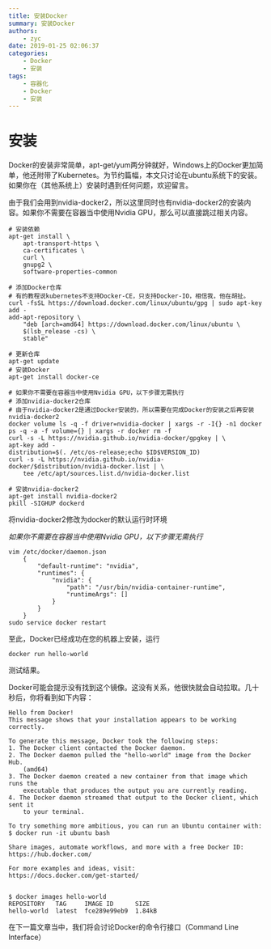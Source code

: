 ```yaml
---
title: 安装Docker
summary: 安装Docker
authors:
    - zyc
date: 2019-01-25 02:06:37
categories:
    - Docker
    - 安装
tags:
    - 容器化
    - Docker
    - 安装
---
```


# 安装

Docker的安装非常简单，apt-get/yum两分钟就好，Windows上的Docker更加简单，他还附带了Kubernetes。为节约篇幅，本文只讨论在ubuntu系统下的安装。如果你在（其他系统上）安装时遇到任何问题，欢迎留言。

由于我们会用到nvidia-docker2，所以这里同时也有nvidia-docker2的安装内容。如果你不需要在容器当中使用Nvidia GPU，那么可以直接跳过相关内容。

    # 安装依赖
    apt-get install \
        apt-transport-https \
        ca-certificates \
        curl \
        gnupg2 \
        software-properties-common

    # 添加Docker仓库
    # 有的教程说kubernetes不支持Docker-CE，只支持Docker-IO，相信我，他在胡扯。
    curl -fsSL https://download.docker.com/linux/ubuntu/gpg | sudo apt-key add -
    add-apt-repository \
        "deb [arch=amd64] https://download.docker.com/linux/ubuntu \
        $(lsb_release -cs) \
        stable"
    
    # 更新仓库
    apt-get update
    # 安装Docker
    apt-get install docker-ce
    
    # 如果你不需要在容器当中使用Nvidia GPU，以下步骤无需执行
    # 添加nvidia-docker2仓库
    # 由于nvidia-docker2是通过Docker安装的，所以需要在完成Docker的安装之后再安装nvidia-docker2
    docker volume ls -q -f driver=nvidia-docker | xargs -r -I{} -n1 docker ps -q -a -f volume={} | xargs -r docker rm -f
    curl -s -L https://nvidia.github.io/nvidia-docker/gpgkey | \
    apt-key add -
    distribution=$(. /etc/os-release;echo $ID$VERSION_ID)
    curl -s -L https://nvidia.github.io/nvidia-docker/$distribution/nvidia-docker.list | \
        tee /etc/apt/sources.list.d/nvidia-docker.list

    # 安装nvidia-docker2
    apt-get install nvidia-docker2
    pkill -SIGHUP dockerd

将nvidia-docker2修改为docker的默认运行时环境

*如果你不需要在容器当中使用Nvidia GPU，以下步骤无需执行*

    vim /etc/docker/daemon.json
        {
            "default-runtime": "nvidia",
            "runtimes": {
                "nvidia": {
                    "path": "/usr/bin/nvidia-container-runtime",
                    "runtimeArgs": []
                }
            }
        }
    sudo service docker restart

至此，Docker已经成功在您的机器上安装，运行

    docker run hello-world

测试结果。

Docker可能会提示没有找到这个镜像。这没有关系，他很快就会自动拉取。几十秒后，你将看到如下内容：

    Hello from Docker!
    This message shows that your installation appears to be working correctly.

    To generate this message, Docker took the following steps:
    1. The Docker client contacted the Docker daemon.
    2. The Docker daemon pulled the "hello-world" image from the Docker Hub.
        (amd64)
    3. The Docker daemon created a new container from that image which runs the
        executable that produces the output you are currently reading.
    4. The Docker daemon streamed that output to the Docker client, which sent it
        to your terminal.

    To try something more ambitious, you can run an Ubuntu container with:
    $ docker run -it ubuntu bash

    Share images, automate workflows, and more with a free Docker ID:
    https://hub.docker.com/

    For more examples and ideas, visit:
    https://docs.docker.com/get-started/


    $ docker images hello-world
    REPOSITORY   TAG     IMAGE ID      SIZE
    hello-world  latest  fce289e99eb9  1.84kB

在下一篇文章当中，我们将会讨论Docker的命令行接口（Command Line Interface）
